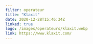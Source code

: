 ```yaml
---
filter: operateur
title: "Klaxit"
date: 2020-12-28T15:46:34Z
linked: true
logo: /images/operateurs/klaxit.webp
link: https://www.klaxit.com/
---
```

